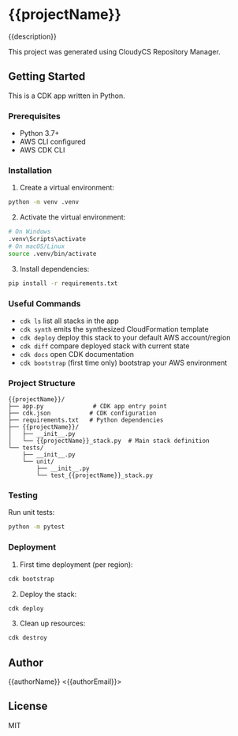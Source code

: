 # {{projectName}}

{{description}}

This project was generated using CloudyCS Repository Manager.

## Getting Started

This is a CDK app written in Python.

### Prerequisites

- Python 3.7+
- AWS CLI configured
- AWS CDK CLI

### Installation

1. Create a virtual environment:
```bash
python -m venv .venv
```

2. Activate the virtual environment:
```bash
# On Windows
.venv\Scripts\activate
# On macOS/Linux
source .venv/bin/activate
```

3. Install dependencies:
```bash
pip install -r requirements.txt
```

### Useful Commands

- `cdk ls`          list all stacks in the app
- `cdk synth`       emits the synthesized CloudFormation template
- `cdk deploy`      deploy this stack to your default AWS account/region
- `cdk diff`        compare deployed stack with current state
- `cdk docs`        open CDK documentation
- `cdk bootstrap`   (first time only) bootstrap your AWS environment

### Project Structure

```
{{projectName}}/
├── app.py              # CDK app entry point
├── cdk.json           # CDK configuration
├── requirements.txt   # Python dependencies
├── {{projectName}}/
│   ├── __init__.py
│   └── {{projectName}}_stack.py  # Main stack definition
└── tests/
    ├── __init__.py
    └── unit/
        ├── __init__.py
        └── test_{{projectName}}_stack.py
```

### Testing

Run unit tests:
```bash
python -m pytest
```

### Deployment

1. First time deployment (per region):
```bash
cdk bootstrap
```

2. Deploy the stack:
```bash
cdk deploy
```

3. Clean up resources:
```bash
cdk destroy
```

## Author

{{authorName}} <{{authorEmail}}>

## License

MIT
